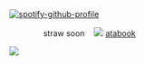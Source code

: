 ㅤㅤㅤ ㅤㅤ  [![spotify-github-profile](https://spotify-github-profile.kittinanx.com/api/view?uid=wjdes5kajmt1gqhbzctuzbgid&cover_image=true&theme=novatorem&show_offline=false&background_color=121212&interchange=false&bar_color=53b14f&bar_color_cover=false)](https://spotify-github-profile.kittinanx.com/api/view?uid=wjdes5kajmt1gqhbzctuzbgid&redirect=true)
 ㅤㅤ

ㅤㅤㅤ ㅤㅤ  ㅤㅤㅤ ㅤ straw soon ㅤ![](https://64.media.tumblr.com/e4d8158b883d8ddbc24ddfb51c9ecc42/85694cd026e12485-3c/s75x75_c1/b04e2290e59debc87fc471bcfec477724b3bc62e.gifv) [atabook](https://beomran.atabook.org/) 
  ㅤ ㅤ ㅤ ㅤ

 ㅤㅤㅤ ㅤㅤ  ![](https://64.media.tumblr.com/bbb345271733bda1f9fe5c3d2b78bd21/b63f74c23b4a4769-8c/s1280x1920/e25a847be84a4bd427c52f0f1bad6b1caa11cdeb.jpg)


 
  ㅤㅤ  ㅤㅤ  ㅤㅤ  ㅤㅤ 
  
